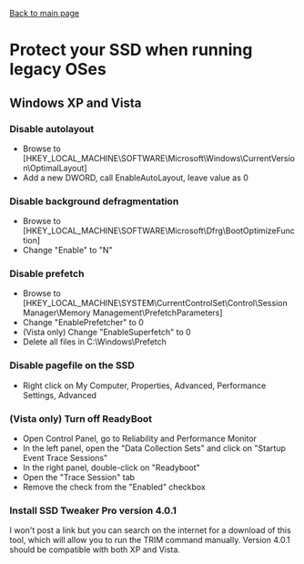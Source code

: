 [Back to main page](README.md)

# Protect your SSD when running legacy OSes
## Windows XP and Vista
### Disable autolayout
- Browse to [HKEY_LOCAL_MACHINE\SOFTWARE\Microsoft\Windows\CurrentVersion\OptimalLayout]
- Add a new DWORD, call EnableAutoLayout, leave value as 0

### Disable background defragmentation
- Browse to [HKEY_LOCAL_MACHINE\SOFTWARE\Microsoft\Dfrg\BootOptimizeFunction]
- Change "Enable" to "N"

### Disable prefetch
- Browse to [HKEY_LOCAL_MACHINE\SYSTEM\CurrentControlSet\Control\Session Manager\Memory Management\PrefetchParameters]
- Change "EnablePrefetcher" to 0
- (Vista only) Change "EnableSuperfetch" to 0
- Delete all files in C:\Windows\Prefetch

### Disable pagefile on the SSD
- Right click on My Computer, Properties, Advanced, Performance Settings, Advanced

### (Vista only) Turn off ReadyBoot
- Open Control Panel, go to Reliability and Performance Monitor
- In the left panel, open the "Data Collection Sets" and click on "Startup Event Trace Sessions"
- In the right panel, double-click on "Readyboot"
- Open the "Trace Session" tab
- Remove the check from the "Enabled" checkbox

### Install SSD Tweaker Pro version 4.0.1
I won't post a link but you can search on the internet for a download of this tool, which will allow you to run the TRIM command manually. Version 4.0.1 should be compatible with both XP and Vista.
